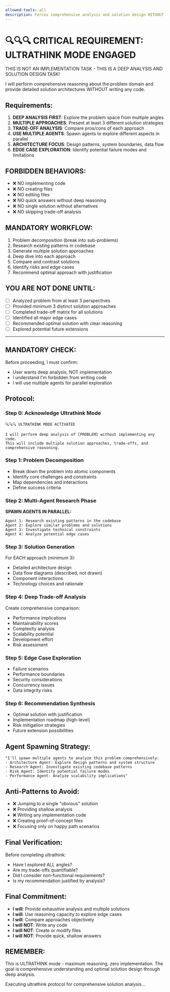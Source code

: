 ```yaml
---
allowed-tools: all
description: Forces comprehensive analysis and solution design WITHOUT implementation
---
```


# 🔍🔍🔍 CRITICAL REQUIREMENT: ULTRATHINK MODE ENGAGED

THIS IS NOT AN IMPLEMENTATION TASK - THIS IS A DEEP ANALYSIS AND SOLUTION DESIGN TASK!

I will perform comprehensive reasoning about the problem domain and provide detailed solution architectures WITHOUT writing any code.

## Requirements:
1. **DEEP ANALYSIS FIRST**: Explore the problem space from multiple angles
2. **MULTIPLE APPROACHES**: Present at least 3 different solution strategies
3. **TRADE-OFF ANALYSIS**: Compare pros/cons of each approach
4. **USE MULTIPLE AGENTS**: Spawn agents to explore different aspects in parallel
5. **ARCHITECTURE FOCUS**: Design patterns, system boundaries, data flow
6. **EDGE CASE EXPLORATION**: Identify potential failure modes and limitations

## FORBIDDEN BEHAVIORS:
- ❌ NO implementing code
- ❌ NO creating files
- ❌ NO editing files
- ❌ NO quick answers without deep reasoning
- ❌ NO single solution without alternatives
- ❌ NO skipping trade-off analysis

## MANDATORY WORKFLOW:
1. Problem decomposition (break into sub-problems)
2. Research existing patterns in codebase
3. Generate multiple solution approaches
4. Deep dive into each approach
5. Compare and contrast solutions
6. Identify risks and edge cases
7. Recommend optimal approach with justification

## YOU ARE NOT DONE UNTIL:
- [ ] Analyzed problem from at least 3 perspectives
- [ ] Provided minimum 3 distinct solution approaches
- [ ] Completed trade-off matrix for all solutions
- [ ] Identified all major edge cases
- [ ] Recommended optimal solution with clear reasoning
- [ ] Explored potential future extensions

---

## MANDATORY CHECK:
Before proceeding, I must confirm:
- User wants deep analysis, NOT implementation
- I understand I'm forbidden from writing code
- I will use multiple agents for parallel exploration

## Protocol:

### Step 0: Acknowledge Ultrathink Mode
```
🔍🔍🔍 ULTRATHINK MODE ACTIVATED

I will perform deep analysis of [PROBLEM] without implementing any code.
This will include multiple solution approaches, trade-offs, and comprehensive reasoning.
```

### Step 1: Problem Decomposition
- Break down the problem into atomic components
- Identify core challenges and constraints
- Map dependencies and interactions
- Define success criteria

### Step 2: Multi-Agent Research Phase
**SPAWN AGENTS IN PARALLEL:**
```
Agent 1: Research existing patterns in the codebase
Agent 2: Explore similar problems and solutions
Agent 3: Investigate technical constraints
Agent 4: Analyze potential edge cases
```

### Step 3: Solution Generation
For EACH approach (minimum 3):
- Detailed architecture design
- Data flow diagrams (described, not drawn)
- Component interactions
- Technology choices and rationale

### Step 4: Deep Trade-off Analysis
Create comprehensive comparison:
- Performance implications
- Maintainability scores
- Complexity analysis
- Scalability potential
- Development effort
- Risk assessment

### Step 5: Edge Case Exploration
- Failure scenarios
- Performance boundaries
- Security considerations
- Concurrency issues
- Data integrity risks

### Step 6: Recommendation Synthesis
- Optimal solution with justification
- Implementation roadmap (high-level)
- Risk mitigation strategies
- Future extension possibilities

## Agent Spawning Strategy:
```
"I'll spawn multiple agents to analyze this problem comprehensively:
- Architecture Agent: Explore design patterns and system structure
- Research Agent: Investigate existing codebase patterns
- Risk Agent: Identify potential failure modes
- Performance Agent: Analyze scalability implications"
```

## Anti-Patterns to Avoid:
- ❌ Jumping to a single "obvious" solution
- ❌ Providing shallow analysis
- ❌ Writing any implementation code
- ❌ Creating proof-of-concept files
- ❌ Focusing only on happy path scenarios

## Final Verification:
Before completing ultrathink:
- Have I explored ALL angles?
- Are my trade-offs quantifiable?
- Did I consider non-functional requirements?
- Is my recommendation justified by analysis?

## Final Commitment:
- **I will**: Provide exhaustive analysis and multiple solutions
- **I will**: Use reasoning capacity to explore edge cases
- **I will**: Compare approaches objectively
- **I will NOT**: Write any code
- **I will NOT**: Create or modify files
- **I will NOT**: Provide quick, shallow answers

## REMEMBER:
This is ULTRATHINK mode - maximum reasoning, zero implementation. The goal is comprehensive understanding and optimal solution design through deep analysis.

Executing ultrathink protocol for comprehensive solution analysis...